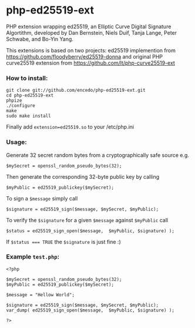 # php-ed25519-ext
PHP extension wrapping ed25519, an Elliptic Curve Digital Signature Algortithm, developed by Dan Bernstein, Niels Duif, Tanja Lange, Peter Schwabe, and Bo-Yin Yang.

This extensions is based on two projects: ed25519 implemention from https://github.com/floodyberry/ed25519-donna and
original PHP curve25519 extension from https://github.com/lt/php-curve25519-ext
 
### How to install:

```
git clone git://github.com/encedo/php-ed25519-ext.git
cd php-ed25519-ext
phpize
./configure
make
sudo make install
```
Finally add `extension=ed25519.so` to your /etc/php.ini


### Usage:

Generate 32 secret random bytes from a cryptographically safe source e.g.

```
$mySecret = openssl_random_pseudo_bytes(32);
```

Then generate the corresponding 32-byte public key by calling

```
$myPublic = ed25519_publickey($mySecret);
```

To sign a ```$message``` simply call

```
$signature = ed25519_sign($message, $mySecret, $myPublic);
```

To verify the ```$signature``` for a given ```$message``` against ```$myPublic``` call

```
$status = ed25519_sign_open($message,  $myPublic, $signature) );
```

If ```$status === TRUE``` the ```$signature``` is just fine :)


### Example ```test.php```:
```
<?php

$mySecret = openssl_random_pseudo_bytes(32);
$myPublic = ed25519_publickey($mySecret);

$message = "Hellow World";

$signature = ed25519_sign($message, $mySecret, $myPublic);
var_dump( ed25519_sign_open($message,  $myPublic, $signature) );

?>


